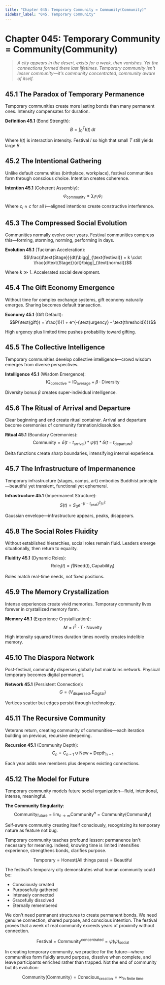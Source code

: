 ```yaml
---
title: "Chapter 045: Temporary Community = Community(Community)"
sidebar_label: "045. Temporary Community"
---
```


# Chapter 045: Temporary Community = Community(Community)

> *A city appears in the desert, exists for a week, then vanishes. Yet the connections formed there last lifetimes. Temporary community isn't lesser community—it's community concentrated, community aware of itself.*

## 45.1 The Paradox of Temporary Permanence

Temporary communities create more lasting bonds than many permanent ones. Intensity compensates for duration.

**Definition 45.1** (Bond Strength):
$$B = \int_0^T I(t) \, dt$$

Where $I(t)$ is interaction intensity. Festival $I$ so high that small $T$ still yields large $B$.

## 45.2 The Intentional Gathering

Unlike default communities (birthplace, workplace), festival communities form through conscious choice. Intention creates coherence.

**Intention 45.1** (Coherent Assembly):
$$\psi_{\text{community}} = \sum_i c_i\psi_i$$

Where $c_i \approx c$ for all $i$—aligned intentions create constructive interference.

## 45.3 The Compressed Social Evolution

Communities normally evolve over years. Festival communities compress this—forming, storming, norming, performing in days.

**Evolution 45.1** (Tuckman Acceleration):
$$\frac{d\text{Stage}}{dt}\bigg|_{\text{festival}} = k \cdot \frac{d\text{Stage}}{dt}\bigg|_{\text{normal}}$$

Where $k \gg 1$. Accelerated social development.

## 45.4 The Gift Economy Emergence

Without time for complex exchange systems, gift economy naturally emerges. Sharing becomes default transaction.

**Economy 45.1** (Gift Default):
$$P(\text{gift}) = \frac{1}{1 + e^{-(\text{urgency} - \text{threshold})}}$$

High urgency plus limited time pushes probability toward gifting.

## 45.5 The Collective Intelligence

Temporary communities develop collective intelligence—crowd wisdom emerges from diverse perspectives.

**Intelligence 45.1** (Wisdom Emergence):
$$\text{IQ}_{\text{collective}} = \text{IQ}_{\text{average}} + \beta \cdot \text{Diversity}$$

Diversity bonus $\beta$ creates super-individual intelligence.

## 45.6 The Ritual of Arrival and Departure

Clear beginning and end create ritual container. Arrival and departure become ceremonies of community formation/dissolution.

**Ritual 45.1** (Boundary Ceremonies):
$$\text{Community} = \delta(t - t_{\text{arrival}}) * \psi(t) * \delta(t - t_{\text{departure}})$$

Delta functions create sharp boundaries, intensifying internal experience.

## 45.7 The Infrastructure of Impermanence

Temporary infrastructure (stages, camps, art) embodies Buddhist principle—beautiful yet transient, functional yet ephemeral.

**Infrastructure 45.1** (Impermanent Structure):
$$S(t) = S_0 e^{-(t-t_{\text{peak}})^2/\tau^2}$$

Gaussian envelope—infrastructure appears, peaks, disappears.

## 45.8 The Social Roles Fluidity

Without established hierarchies, social roles remain fluid. Leaders emerge situationally, then return to equality.

**Fluidity 45.1** (Dynamic Roles):
$$\text{Role}_i(t) = f(\text{Need}(t), \text{Capability}_i)$$

Roles match real-time needs, not fixed positions.

## 45.9 The Memory Crystallization

Intense experiences create vivid memories. Temporary community lives forever in crystallized memory form.

**Memory 45.1** (Experience Crystallization):
$$M = I^2 \cdot T \cdot \text{Novelty}$$

High intensity squared times duration times novelty creates indelible memory.

## 45.10 The Diaspora Network

Post-festival, community disperses globally but maintains network. Physical temporary becomes digital permanent.

**Network 45.1** (Persistent Connection):
$$G = (V_{\text{dispersed}}, E_{\text{digital}})$$

Vertices scatter but edges persist through technology.

## 45.11 The Recursive Community

Veterans return, creating community of communities—each iteration building on previous, recursive deepening.

**Recursion 45.1** (Community Depth):
$$C_n = C_{n-1} \cup \text{New} + \text{Depth}_{n-1}$$

Each year adds new members plus deepens existing connections.

## 45.12 The Model for Future

Temporary community models future social organization—fluid, intentional, intense, meaningful.

**The Community Singularity**:
$$\text{Community}_{\text{future}} = \lim_{n \to \infty} \text{Community}^n = \text{Community}(\text{Community})$$

Self-aware community creating itself consciously, recognizing its temporary nature as feature not bug.

Temporary community teaches profound lesson: permanence isn't necessary for meaning. Indeed, knowing time is limited intensifies experience, strengthens bonds, clarifies purpose.

$$\text{Temporary} = \text{Honest}(\text{All things pass}) = \text{Beautiful}$$

The festival's temporary city demonstrates what human community could be:
- Consciously created
- Purposefully gathered
- Intensely connected
- Gracefully dissolved
- Eternally remembered

We don't need permanent structures to create permanent bonds. We need genuine connection, shared purpose, and conscious intention. The festival proves that a week of real community exceeds years of proximity without connection.

$$\text{Festival} = \text{Community}^{\text{concentrated}} = \psi(\psi)_{\text{social}}$$

In creating temporary community, we practice for the future—where communities form fluidly around purpose, dissolve when complete, and leave participants enriched rather than trapped. Not the end of community but its evolution:

$$\text{Community}(\text{Community}) = \text{Conscious}_{\text{creation}} = \infty_{\text{in finite time}}$$